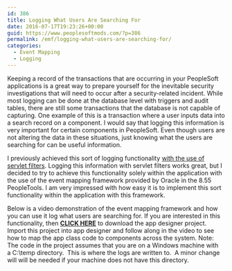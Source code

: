 ```yaml
---
id: 386
title: Logging What Users Are Searching For
date: 2016-07-17T19:23:26+00:00
guid: https://www.peoplesoftmods.com/?p=386
permalink: /emf/logging-what-users-are-searching-for/
categories:
  - Event Mapping
  - Logging
---
```

Keeping a record of the transactions that are occurring in your PeopleSoft applications is a great way to prepare yourself for the inevitable security investigations that will need to occur after a security-related incident. While most logging can be done at the database level with triggers and audit tables, there are still some transactions that the database is not capable of capturing. One example of this is a transaction where a user inputs data into a search record on a component. I would say that logging this information is very important for certain components in PeopleSoft. Even though users are not altering the data in these situations, just knowing what the users are searching for can be useful information.

<!--more-->

I previously achieved this sort of logging functionality <a href="https://www.peoplesoftmods.com/servlet-filters/servlet-filters-in-peoplesoft/" target="_blank">with the use of servlet filters</a>. Logging this information with servlet filters works great, but I decided to try to achieve this functionality solely within the application with the use of the event mapping framework provided by Oracle in the 8.55 PeopleTools. I am very impressed with how easy it is to implement this sort functionality within the application with this framework.

Below is a video demonstration of the event mapping framework and how you can use it log what users are searching for. If you are interested in this functionality, then [<span style="text-decoration: underline;"><strong>CLICK HERE</strong></span>](https://www.peoplesoftmods.com/Development/PSM_LOG_SEARCH_POC.zip) to download the app designer project. Import this project into app designer and follow along in the video to see how to map the app class code to components across the system. Note: The code in the project assumes that you are on a Windows machine with a C:\temp directory.  This is where the logs are written to.  A minor change will will be needed if your machine does not have this directory.